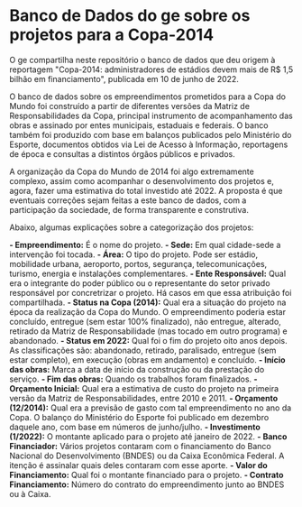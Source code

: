 # Banco de Dados do ge sobre os projetos para a Copa-2014

O ge compartilha neste repositório o banco de dados que deu origem à reportagem "Copa-2014: administradores de estádios devem mais de R$ 1,5 bilhão em financiamento", publicada em 10 de junho de 2022.

O banco de dados sobre os empreendimentos prometidos para a Copa do Mundo foi construído a partir de diferentes versões da Matriz de Responsabilidades da Copa, principal instrumento de acompanhamento das obras e assinado por entes municipais, estaduais e federais. O banco também foi produzido com base em balanços publicados pelo Ministério do Esporte, documentos obtidos via Lei de Acesso à Informação, reportagens de época e consultas a distintos órgãos públicos e privados.

A organização da Copa do Mundo de 2014 foi algo extremamente complexo, assim como acompanhar o desenvolvimento dos projetos e, agora, fazer uma estimativa do total investido até 2022. A proposta é que eventuais correções sejam feitas a este banco de dados, com a participação da sociedade, de forma transparente e construtiva. 

Abaixo, algumas explicações sobre a categorização dos projetos:

**- Empreendimento:** É o nome do projeto.
**- Sede:** Em qual cidade-sede a intervenção foi tocada.
**- Área:** O tipo do projeto. Pode ser estádio, mobilidade urbana, aeroporto, portos, segurança, telecomunicações, turismo, energia e instalações complementares.
**- Ente Responsável:** Qual era o integrante do poder público ou o representante do setor privado responsável por concretrizar o projeto. Há casos em que essa atribuição foi compartilhada.
**- Status na Copa (2014):** Qual era a situação do projeto na época da realização da Copa do Mundo. O empreendimento poderia estar concluído, entregue (sem estar 100% finalizado), não entregue, alterado, retirado da Matriz de Responsabilidade (mas tocado em outro programa) e abandonado. 
**- Status em 2022:** Qual foi o fim do projeto oito anos depois. As classificações são: abandonado, retirado, paralisado, entregue (sem estar completo), em execução (obras em andamento) e concluído. 
**- Início das obras:** Marca a data de início da construção ou da prestação do serviço.
**- Fim das obras:** Quando os trabalhos foram finalizados.
**- Orçamento Inicial:** Qual era a estimativa de custo do projeto na primeira versão da Matriz de Responsabilidades, entre 2010 e 2011.
**- Orçamento (12/2014):** Qual era a previsão de gasto com tal empreendimento no ano da Copa. O balanço do Ministério do Esporte foi publicado em dezembro daquele ano, com base em números de junho/julho.
**- Investimento (1/2022):** O montante aplicado para o projeto até janeiro de 2022.
**- Banco Financiador:** Vários projetos contaram com o financiamento do Banco Nacional do Desenvolvimento (BNDES) ou da Caixa Econômica Federal. A itenção é assinalar quais deles contaram com esse aporte.
**- Valor do Financiamento:** Qual foi o montante financiado para o projeto.
**- Contrato Financiamento:** Número do contrato do empreendimento junto ao BNDES ou à Caixa. 
